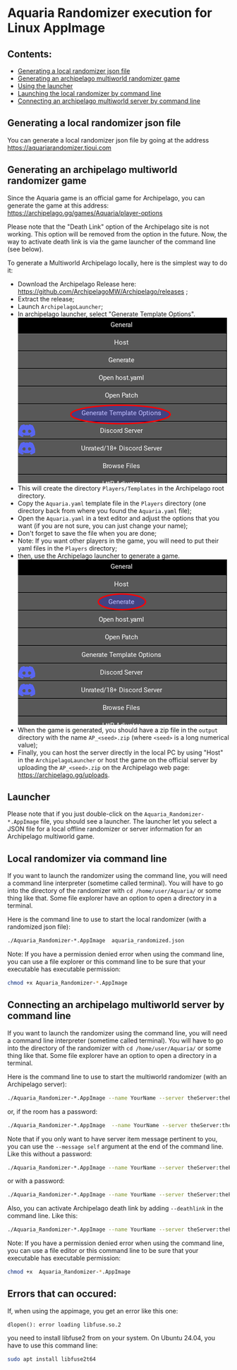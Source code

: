 # Aquaria Randomizer execution for Linux AppImage

## Contents:
* [Generating a local randomizer json file](#generating-a-local-randomizer-json-file)
* [Generating an archipelago multiworld randomizer game](#generating-an-archipelago-multiworld-randomizer-game)
* [Using the launcher](#launcher)
* [Launching the local randomizer by command line](#local-randomizer-via-command-line)
* [Connecting an archipelago multiworld server by command line](#connecting-an-archipelago-multiworld-server-by-command-line)

## Generating a local randomizer json file

You can generate a local randomizer json file by going at the address https://aquariarandomizer.tioui.com

## Generating an archipelago multiworld randomizer game

Since the Aquaria game is an official game for Archipelago, you can generate the game at this address: https://archipelago.gg/games/Aquaria/player-options

Please note that the "Death Link" option of the Archipelago site is not working. This option will be removed from the
option in the future. Now, the way to activate death link is via the game launcher of the command line (see below).

To generate a Multiworld Archipelago locally, here is the simplest way to do it:

* Download the Archipelago Release here: https://github.com/ArchipelagoMW/Archipelago/releases ;
* Extract the release;
* Launch `ArchipelagoLauncher`;
* In archipelago launcher, select "Generate Template Options".
![Generate Template Options](images/template_archipelago.png)
* This will create the directory `Players/Templates` in the Archipelago root directory.
* Copy the `Aquaria.yaml` template file in the `Players` directory (one directory back from where you found the `Aquaria.yaml` file);
* Open the `Aquaria.yaml` in a text editor and adjust the options that you want (if you are not sure, you can just change your name);
* Don't forget to save the file when you are done;
* Note: If you want other players in the game, you will need to put their yaml files in the `Players` directory;
* then, use the Archipelago launcher to generate a game.
![Generate Game](images/generate_archipelago.png)
* When the game is generated, you should have a zip file in the `output` directory with the name `AP_<seed>.zip` (where `<seed>` is a long numerical value);
* Finally, you can host the server directly in the local PC by using "Host" in the `ArchipelagoLauncher` or host the game on the official server by uploading the `AP_<seed>.zip` on the Archipelago web page: https://archipelago.gg/uploads.

## Launcher

Please note that if you just double-click on the ` Aquaria_Randomizer-*.AppImage ` file, you should see a launcher. The launcher let you select a JSON file for a local offline randomizer or server information for an Archipelago multiworld game.

## Local randomizer via command line

If you want to launch the randomizer using the command line, you will need a command line interpreter (sometime called terminal). You will have to go into the directory of the randomizer with `cd /home/user/Aquaria/` or some thing like that. Some file explorer have an option to open a directory in a terminal.

Here is the command line to use to start the local randomizer (with a randomized json file):

```bash
./Aquaria_Randomizer-*.AppImage  aquaria_randomized.json
```
Note: If you have a permission denied error when using the command line, you can use a file explorer or this command line to be sure that your executable has executable permission:

```bash
chmod +x Aquaria_Randomizer-*.AppImage
```

## Connecting an archipelago multiworld server by command line

If you want to launch the randomizer using the command line, you will need a command line interpreter (sometime called terminal). You will have to go into the directory of the randomizer with `cd /home/user/Aquaria/` or some thing like that. Some file explorer have an option to open a directory in a terminal.

Here is the command line to use to start the multiworld randomizer (with an Archipelago server):

```bash
./Aquaria_Randomizer-*.AppImage --name YourName --server theServer:thePort
```

or, if the room has a password:

```bash
./Aquaria_Randomizer-*.AppImage  --name YourName --server theServer:thePort --password thePassword
```

Note that if you only want to have server item message pertinent to you, you can use the `--message self` argument at the end of the command line. Like this without a password:

```bash
./Aquaria_Randomizer-*.AppImage --name YourName --server theServer:thePort --message self
```

or with a password:
```bash
./Aquaria_Randomizer-*.AppImage --name YourName --server theServer:thePort --password thePassword --message self
```

Also, you can activate Archipelago death link by adding `--deathlink` in the command line. Like this:
```bash
./Aquaria_Randomizer-*.AppImage --name YourName --server theServer:thePort --deathlink
```

Note: If you have a permission denied error when using the command line, you can use a file editor or this command line to be sure that your executable has executable permission:

```bash
chmod +x  Aquaria_Randomizer-*.AppImage 
```

## Errors that can occured:

If, when using the appimage, you get an error like this one:

```
dlopen(): error loading libfuse.so.2
```
you need to install libfuse2 from on your system. On Ubuntu 24.04, you have to use this command line:

```bash
sudo apt install libfuse2t64
```
